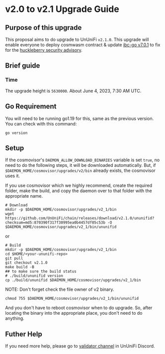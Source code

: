# v2.0 to v2.1 Upgrade Guide

## Purpose of this upgrade

This proposal aims to do upgrade to UnUniFi `v2.1.0`.
This upgrade will enable everyone to deploy cosmwasm contract & update [ibc-go v7.0.1](https://github.com/cosmos/ibc-go/releases/tag/v7.0.1) to fix for the [huckleberry security advisory](https://forum.cosmos.network/t/ibc-security-advisory-huckleberry/10731).

## Brief guide

### Time

The upgrade height is `5630000`.
About June 4, 2023, 7:30 AM UTC.

## Go Requirement

You will need to be running go1.19 for this, same as the previous version. You can check with this command:

```shell
go version
```

## Setup

If the cosmovisor's `DAEMON_ALLOW_DOWNLOAD_BINARIES` variable is set `true`, no need to do the following steps, it will be downloaded automatically.
But, if `$DAEMON_HOME/cosmovisor/upgrades/v2/bin` already exists, the cosmovisor uses it.

If you use cosmovisor which we highly recommend, create the required folder, make the build, and copy the daemon over to that folder with the appropriate name.

```shell
# Download
mkdir -p $DAEMON_HOME/cosmovisor/upgrades/v2_1/bin
wget https://github.com/UnUniFi/chain/releases/download/v2.1.0/ununifid?checksum=md5:870390f317f30995ea0b4457df05c53b -O $DAEMON_HOME/cosmovisor/upgrades/v2_1/bin/ununifid
```

or

```shell
# Build
mkdir -p $DAEMON_HOME/cosmovisor/upgrades/v2_1/bin
cd $HOME/<your-ununifi-repo>
git pull
git checkout v2.1.0
make build -B
## to make sure the build status
# ./build/ununifid version
cp ./build/ununifid $DAEMON_HOME/cosmovisor/upgrades/v2_1/bin
```

NOTE: Don't forget check the file owner of v2 binary.

```shell
chmod 755 $DAEMON_HOME/cosmovisor/upgrades/v2_1/bin/ununifid
```

And you don't have to reboot cosmovisor when to do upgrade. So, after locating the binary into the appropriate place, you don't need to do anything.

## Futher Help

If you need more help, please go to [validator channel](https://discord.com/channels/762953633230356480/762953916593340416) in UnUniFi Discord.
